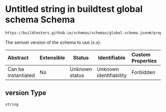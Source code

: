 # Untitled string in buildtest global schema Schema

```txt
https://buildtesters.github.io/schemas/schemas/global.schema.json#/properties/version
```

The semver version of the schema to use (x.x).


| Abstract            | Extensible | Status         | Identifiable            | Custom Properties | Additional Properties | Access Restrictions | Defined In                                                               |
| :------------------ | ---------- | -------------- | ----------------------- | :---------------- | --------------------- | ------------------- | ------------------------------------------------------------------------ |
| Can be instantiated | No         | Unknown status | Unknown identifiability | Forbidden         | Allowed               | none                | [global.schema.json\*](../out/global.schema.json "open original schema") |

## version Type

`string`
